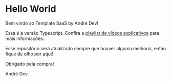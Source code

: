 # Hello World

Bem vindo ao Template SaaS by André Dev!

Essa é a versão Typescript. Confira a [playlist de vídeos explicativos](https://www.youtube.com/watch?v=aRcszCr3kgA&list=PLeH52X2kI_ygF_fHBO3Ii6yWL9BlXLSpq) para mais informações.

Esse repositório será atualizado sempre que houver alguma melhoria, então fique de olho por aqui!

Obrigado pela compra!

André Dev
